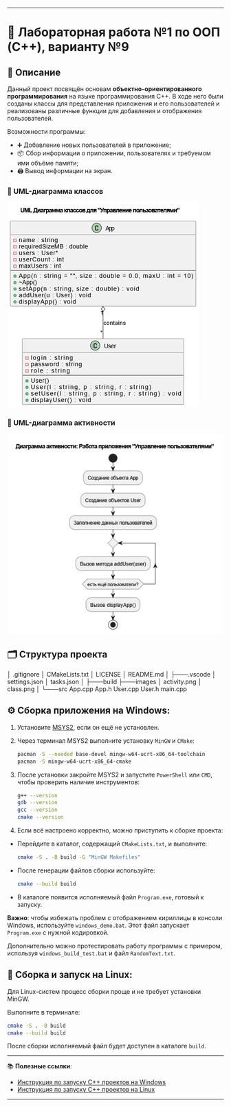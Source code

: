
---


# 🔧 Лабораторная работа №1 по ООП (C++), варианту №9

## 📄 Описание

Данный проект посвящён основам **объектно-ориентированного программирования** на языке программирования C++. В ходе него были созданы классы для представления приложения и его пользователей и реализованы различные функции для добавления и отображения пользователей.

Возможности программы:
- ➕ Добавление новых пользователей в приложение;
- 📦 Сбор информации о приложении, пользователях и требуемом ими объёме памяти;
- 🖨️ Вывод информации на экран.

### 📐 UML-диаграмма классов
![UML-Диаграмма классов](./images/classes.png)

### 🔁 UML-диаграмма активности
![UML-диаграмма деятельности](./images/activity.png)

## 🗂️ Структура проекта

│   .gitignore
│   CMakeLists.txt
│   LICENSE
│   README.md
│
├───.vscode
│       settings.json
│       tasks.json
│
├───build
├───images
│       activity.png
│       class.png
│
└───src
        App.cpp
        App.h
        User.cpp
        User.h
        main.cpp


## ⚙️ Сборка приложения на Windows:

1. Установите [MSYS2](https://www.msys2.org/), если он ещё не установлен.

2. Через терминал MSYS2 выполните установку `MinGW` и `CMake`:
   ```bash
   pacman -S --needed base-devel mingw-w64-ucrt-x86_64-toolchain
   pacman -S mingw-w64-ucrt-x86_64-cmake
   ```

3. После установки закройте MSYS2 и запустите `PowerShell` или `CMD`, чтобы проверить наличие инструментов:
   ```bash
   g++ --version
   gdb --version
   gcc --version
   cmake --version
   ```

4. Если всё настроено корректно, можно приступить к сборке проекта:

- Перейдите в каталог, содержащий `CMakeLists.txt`, и выполните:
  ```bash
  cmake -S . -B build -G "MinGW Makefiles"
  ```

- После генерации файлов сборки используйте:
  ```bash
  cmake --build build
  ```

- В каталоге появится исполняемый файл `Program.exe`, готовый к запуску.

**Важно**: чтобы избежать проблем с отображением кириллицы в консоли Windows, используйте `windows_demo.bat`. Этот файл запускает `Program.exe` с нужной кодировкой.

Дополнительно можно протестировать работу программы с примером, используя `windows_build_test.bat` и файл `RandomText.txt`.

## 🐧 Сборка и запуск на Linux:

Для Linux-систем процесс сборки проще и не требует установки MinGW.

Выполните в терминале:
```bash
cmake -S . -B build
cmake --build build
```

После сборки исполняемый файл будет доступен в каталоге `build`.

---

📚 **Полезные ссылки**:
- [Инструкция по запуску C++ проектов на Windows](https://github.com/adam-p/markdown-here/wiki/Markdown-Cheatsheet#links)
- [Инструкция по запуску C++ проектов на Linux](https://code.visualstudio.com/docs/cpp/config-linux)

---